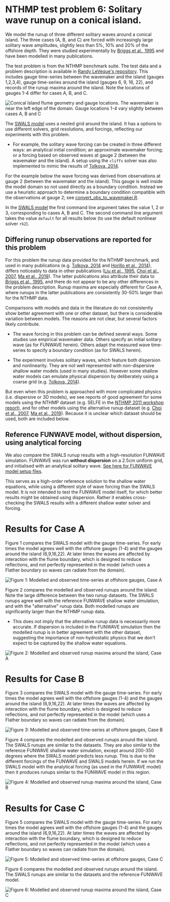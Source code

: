 # NTHMP test problem 6: Solitary wave runup on a conical island.

We model the runup of three different solitary waves around a conical island. The three cases (A, B, and C) are forced with increasingly large solitary wave amplitudes, slightly less than 5%, 10% and 20% of the offshore depth. They were studied experimentally by [Briggs et al., 1995](https://doi.org/10.1007/bf00874384) and have been modelled in many publications.

The test problem is from the NTHMP benchmark suite. The test data and a problem description is available in [Randy LeVeque's repository](https://github.com/rjleveque/nthmp-benchmark-problems/tree/master/BP06-FrankG-Solitary_wave_on_a_conical_island). This includes gauge time-series between the wavemaker and the island (gauges 1,2,3,4), gauge time-series around the island (gauges 6, 9, 16, 22), and records of the runup maxima around the island. Note the locations of gauges 1-4 differ for cases A, B, and C.

![Conical Island flume geometry and gauge locations. The wavemaker is near the left edge of the domain. Gauge locations 1-4 vary slightly between cases A, B and C](Flume_plot_A_default.png)

The [SWALS model](BP06.f90) uses a nested grid around the island. It has a options to use different solvers, grid resolutions, and forcings, reflecting our experiments with this problem. 

* For example, the solitary wave forcing can be created in three different ways: an analytical initial condition; an approximate wavemaker forcing; or a forcing based on observed waves at gauge 2 (between the wavemaker and the island). A setup using the `cliffs` solver was also implemented to mimic the results of [Tolkova, 2014](https://doi.org/10.1007/s00024-014-0825-8). 

For the example below the wave forcing was derived from observations at gauge 2 (between the wavemaker and the island). This gauge is well inside the model domain so not used directly as a boundary condition. Instead we use a heuristic approach to determine a boundary condition compatible with the observations at gauge 2; see [convert_obs_to_wavemaker.R](convert_obs_to_wavemaker.R). 

In the [SWALS model](BP06.f90) the first command line argument takes the value 1, 2 or 3, corresponding to cases A, B and C. The second command line argument takes the value `default` for all results below (to use the default nonlinear solver `rk2`). 

## Differing runup observations are reported for this problem

For this problem the runup data provided for the NTHMP benchmark, and used in many publications (e.g.  [Tolkova, 2014](https://doi.org/10.1007/s00024-014-0825-8) and [Horillo et al., 2014](10.1007/s00024-014-0891-y)), differs noticeably to data in other publications ([Liu et al., 1995](https://doi.org/10.1017/S0022112095004095), [Choi et al., 2007](https://doi.org/10.1016/j.coastaleng.2007.02.001), [Ma et al., 2019](https://doi.org/10.1080/19942060.2019.1642960)). The latter publications also attribute their data to [Briggs et al., 1995](https://doi.org/10.1007/bf00874384), and there do not appear to be any other differences in the problem description. Runup maxima are especially different for Case A, where runups in the latter publications are consistently 30-50% larger than for the NTHMP data.

Comparisons with models and data in the literature do not consistently show better agreement with one or other dataset, but there is considerable variation between models. The reasons are not clear, but several factors likely contribute.

* The wave forcing in this problem can be defined several ways. Some studies use empirical wavemaker data. Others specify an initial solitary wave (as for FUNWAVE herein). Others adapt the measured wave time-series to specify a boundary condition (as for SWALS herein).

* The experiment involves solitary waves, which feature both dispersion and nonlinearity. They are not well represented with non-dispersive shallow water models (used in many studies). However some shallow water models can emulate physical dispersion by deliberately using a coarse grid (e.g. [Tolkova, 2014](https://doi.org/10.1007/s00024-014-0825-8)). 

But even when this problem is approached with more complicated physics (i.e. dispersive or 3D models), we see reports of good agreement for some models using the NTHMP dataset (e.g. SELFE in the [NTHMP 2011 workshop report](https://nws.weather.gov/nthmp/documents/nthmpWorkshopProcMerged.pdf)), and for other models using the alternative runup dataset (e.g. [Choi et al., 2007](https://doi.org/10.1016/j.coastaleng.2007.02.001), [Ma et al., 2019](https://doi.org/10.1080/19942060.2019.1642960)). Because it is unclear which dataset should be used, both are included below. 

## Reference FUNWAVE model, without dispersion, using analytical forcing

We also compare the SWALS runup results with a high-resolution FUNWAVE simulation. FUNWAVE was run __without dispersion__ on a 2.5cm uniform grid, and initialised with an analytical solitary wave. [See here for FUNWAVE model setup files](funwave_comparison). 

This serves as a high-order reference solution to the shallow water equations, while using a different style of wave forcing than the SWALS model. It is not intended to test the FUNWAVE model itself, for which better results might be obtained using dispersion. Rather it enables cross-checking the SWALS results with a different shallow water solver and forcing. 

# Results for Case A

Figure 1 compares the SWALS model with the gauge time-series. For early times the model agrees well with the offshore gauges (1-4) and the gauges around the island (6,9,16,22). At later times the waves are affected by interaction with the flume boundary, which is designed to reduce reflections, and not perfectly represented in the model (which uses a Flather boundary so waves can radiate from the domain). 

![Figure 1: Modelled and observed time-series at offshore gauges, Case A](Gauges_plot_A_default.png)

Figure 2 compares the modelled and observed runups around the island. Note the large difference between the two runup datasets. The SWALS runups agree well with the reference FUNWAVE shallow water simulation, and with the "alternative" runup data. Both modelled runups are significantly larger than the NTHMP runup data. 

* This does not imply that the alternative runup data is necessarily more accurate. If dispersion is included in the FUNWAVE simulation then the modelled runup is in better agreement with the other dataset, suggesting the importance of non-hydrostatic physics that we don't expect to be captured by the shallow water equations.

![Figure 2: Modelled and observed runup maxima around the island, Case A](Runup_plot_A_default.png)

# Results for Case B

Figure 3 compares the SWALS model with the gauge time-series. For early times the model agrees well with the offshore gauges (1-4) and the gauges around the island (6,9,16,22). At later times the waves are affected by interaction with the flume boundary, which is designed to reduce reflections, and not perfectly represented in the model (which uses a Flather boundary so waves can radiate from the domain). 

![Figure 3: Modelled and observed time-series at offshore gauges, Case B](Gauges_plot_B_default.png)

Figure 4 compares the modelled and observed runups around the island. The SWALS runups are similar to the datasets. They are also similar to the reference FUNWAVE shallow water simulation, except around 200-350 degrees where the SWALS model predicts less runup. This is due to the different forcings of the FUNWAVE and SWALS models herein. If we run the SWALS model with the analytical forcing (as used in the FUNWAVE model) then it produces runups similar to the FUNWAVE model in this region. 

![Figure 4: Modelled and observed runup maxima around the island, Case B](Runup_plot_B_default.png)

# Results for Case C

Figure 5 compares the SWALS model with the gauge time-series. For early times the model agrees well with the offshore gauges (1-4) and the gauges around the island (6,9,16,22). At later times the waves are affected by interaction with the flume boundary, which is designed to reduce reflections, and not perfectly represented in the model (which uses a Flather boundary so waves can radiate from the domain). 

![Figure 5: Modelled and observed time-series at offshore gauges, Case C](Gauges_plot_C_default.png)

Figure 6 compares the modelled and observed runups around the island. The SWALS runups are similar to the datasets and the reference FUNWAVE model.

![Figure 6: Modelled and observed runup maxima around the island, Case C](Runup_plot_C_default.png)
